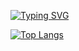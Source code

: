 [![Typing SVG](https://readme-typing-svg.herokuapp.com/?lines=Hi+There,+I'm+Fullstack+Developer)](https://git.io/typing-svg)


[![Top Langs](https://github-readme-stats.vercel.app/api/top-langs/?username=ErikCoelho&theme=dark)](https://github.com/anuraghazra/github-readme-stats)
